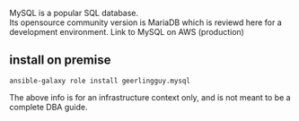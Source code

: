
MySQL is a popular SQL database. \
Its opensource community version is MariaDB which is reviewd here for a development environment.
Link to MySQL on AWS (production)
## install on premise
```
ansible-galaxy role install geerlingguy.mysql
```

The above info is for an infrastructure context only, and is not meant to be a complete DBA guide.
